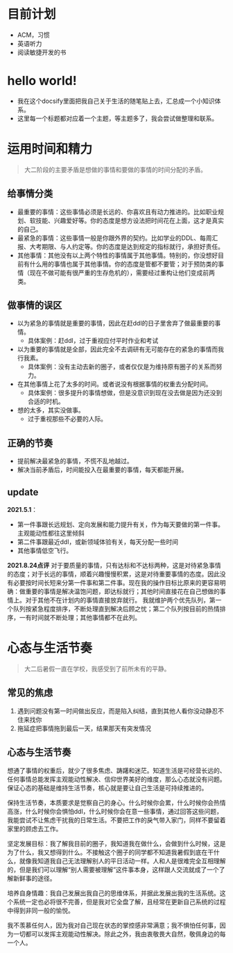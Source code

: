 # 目前计划
- ACM，习惯
- 英语听力
- 阅读敏捷开发的书


# hello world!
- 我在这个docsify里面把我自己关于生活的随笔贴上去，汇总成一个小知识体系。
- 这里每一个标题都对应着一个主题，等主题多了，我会尝试做整理和联系。




# 运用时间和精力

> 大二阶段的主要矛盾是想做的事情和要做的事情的时间分配的矛盾。

## 给事情分类
- 最重要的事情：这些事情必须是长远的、你喜欢且有动力推进的。比如职业规划、软技能、兴趣爱好等。你的态度是想方设法把时间花在上面，这才是真实的自己。
- 最紧急的事情：这些事情一般是你跟外界的契约。比如学业的DDL、每周汇报、大考期限、与人约定等。你的态度是达到规定的指标就行，承担好责任。
- 其他事情：其他没有以上两个特性的事情属于其他事情。特别的，你没想好目前有什么用的事情也属于其他事情。你的态度是管都不要管；对于预防类的事情（现在不做可能有很严重的生存危机的），需要经过重构让他们变成前两类。

## 做事情的误区
- 以为紧急的事情就是重要的事情，因此在赶ddl的日子里舍弃了做最重要的事情。
    - 具体案例：赶ddl，过于重视应付平时作业和考试
- 以为重要的事情就是全部，因此完全不去调研有无可能存在的紧急的事情而我行我素。
    - 具体案例：没有主动去新的圈子，或者仅仅是为维持原有圈子的关系而努力。
- 在其他事情上花了太多的时间。或者说没有根据事情的权重去分配时间。
    - 具体案例：很多提升的事情想做，但是没意识到现在没去做是因为还没到合适的时机。
- 想的太多，其实没做事。
    - 过于重视那些不必要的人际。

## 正确的节奏
- 提前解决最紧急的事情，不慌不乱地越过。
- 解决当前矛盾后，时间能投入在最重要的事情，每天都能开展。

## update
**2021.5.1**：
- 第一件事跟长远规划、定向发展和能力提升有关，作为每天要做的第一件事。主观能动性都往这里倾斜
- 第二件事跟最近ddl，或新领域体验有关，每天分配一些时间
- 其他事情低空飞行。

**2021.8.24点评**
对于要质量的事情，只有达标和不达标两种，这是对待紧急事情的态度；对于长远的事情，顺着兴趣慢慢积累，这是对待重要事情的态度。因此没有必要按时间长短来分第一件事和第二件事。现在我的操作目标比原来的更容易明确：做重要的事情是解决温饱问题，即达标就行；其他时间直接花在自己想做的事情上。对于其他不在计划内的事情直接放弃就行。
我就维护两个优先队列，第一个队列按紧急程度排序，不断处理直到解决后顾之忧；第二个队列按目前的热情排序，一有时间就不断处理；其他事情都不在此列。

# 心态与生活节奏

> 大二后暑假一直在学校，我感受到了前所未有的平静。

## 常见的焦虑
1. 遇到问题没有第一时间做出反应，而是陷入纠结，直到其他人看你没动静忍不住来找你
2. 拖延症把事情拖到最后一天，结果那天有突发情况

## 心态与生活节奏
想通了事情的权重后，就少了很多焦虑、踌躇和迷茫。知道生活是可经营长远的、任何事情总能发挥主观能动性解决、信仰世界美好的维度，那么心态就没有问题。
保证心态的基础是维持生活节奏，核心就是要让自己生活是可持续推进的。

保持生活节奏，本质要求是觉察自己的身心。什么时候你会累，什么时候你会热情高涨，什么时候你会惧怕ddl，什么时候你会在意一些事情，通过回答这些问题，我能尝试不让焦虑干扰我的日常生活。不要把工作的戾气带入家门，同样不要留着家里的顾虑去工作。

坚定发展目标：我了解我目前的圈子，我知道我在做什么，会做到什么时候，这是为了什么，我又想得到什么。不接触这个圈子的同学都不知道我暑假到底在干什么，就像我知道我自己无法理解别人的平日活动一样。人和人是很难完全互相理解的，但是我们可以理解“别人需要被理解”这件事本身，这样跟人交流就成了一个了解新鲜事的途径。

培养自身情趣：我自己发展出我自己的思维体系，并据此发展出我的生活系统。这个系统一定也必将很不完善，但是我对它全盘了解，且经常在更新自己系统的过程中得到非同一般的愉悦。

我不羡慕任何人，因为我对自己现在状态的掌控感非常满意；我不惧怕任何事，因为一切都可以发挥主观能动性解决。除此之外，我由衷敬畏大自然，敬佩身边的每一个人。
